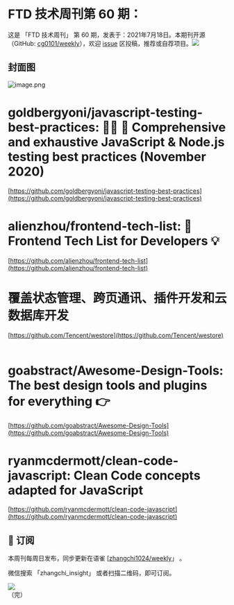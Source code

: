 # FTD 技术周刊第 60 期：
这是 「FTD 技术周刊」 第 60 期，发表于：2021年7月18日。本期刊开源（GitHub: [cg0101/weekly](https://github.com/cg0101/weekly)），欢迎 [issue](https://github.com/cg0101/weekly/issues) 区投稿，推荐或自荐项目。![](https://visitor-badge.glitch.me/badge?page_id=cg0101.weekly) <a href="https://www.linkedin.com/in/%E9%A9%B0-%E5%BC%A0-60669710a/">
        </a>
## 封面图


![image.png](https://cdn.nlark.com/yuque/0/2020/png/132503/1607418793764-bc7cdaa7-1528-47ce-8ed9-403b445da4fd.png#height=720&id=cu61f&margin=%5Bobject%20Object%5D&name=image.png&originHeight=720&originWidth=1080&originalType=binary&size=1585303&status=done&style=none&width=1080)
# goldbergyoni/javascript-testing-best-practices: 📗🌐 🚢 Comprehensive and exhaustive JavaScript & Node.js testing best practices (November 2020)
[https://github.com/goldbergyoni/javascript-testing-best-practices](https://github.com/goldbergyoni/javascript-testing-best-practices)<br />

# alienzhou/frontend-tech-list: 📝 Frontend Tech List for Developers 💡
[https://github.com/alienzhou/frontend-tech-list](https://github.com/alienzhou/frontend-tech-list)<br />

# 覆盖状态管理、跨页通讯、插件开发和云数据库开发
[https://github.com/Tencent/westore](https://github.com/Tencent/westore)<br />
<br />

# goabstract/Awesome-Design-Tools: The best design tools and plugins for everything 👉
[https://github.com/goabstract/Awesome-Design-Tools](https://github.com/goabstract/Awesome-Design-Tools)<br />

# ryanmcdermott/clean-code-javascript: Clean Code concepts adapted for JavaScript
[https://github.com/ryanmcdermott/clean-code-javascript](https://github.com/ryanmcdermott/clean-code-javascript)<br />




## 📅 订阅
本周刊每周日发布，同步更新在语雀 [[zhangchi1024/weekly](https://www.yuque.com/zhangchi1024/weekly)」 。


微信搜索 「zhangchi_insight」 或者扫描二维码，即可订阅。
<div align="left"> <img src="https://cdn.nlark.com/yuque/0/2021/jpeg/132503/1640750963398-e8538e9e-6b96-46f7-abff-c93b56bdd377.jpeg?x-oss-process=image%2Fwatermark%2Ctype_d3F5LW1pY3JvaGVp%2Csize_36%2Ctext_5byg6amw%2Ccolor_FFFFFF%2Cshadow_50%2Ct_80%2Cg_se%2Cx_10%2Cy_10%2Fresize%2Cw_426%2Climit_0" ></div>    
    （完）